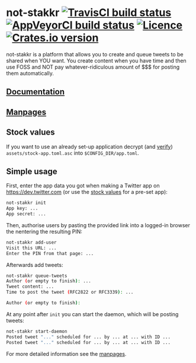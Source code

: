 # not-stakkr [![TravisCI build status](https://travis-ci.org/nabijaczleweli/not-stakkr.svg?branch=master)](https://travis-ci.org/nabijaczleweli/not-stakkr) [![AppVeyorCI build status](https://ci.appveyor.com/api/projects/status/kk34veg25wre0gqe/branch/master?svg=true)](https://ci.appveyor.com/project/nabijaczleweli/not-stakkr/branch/master) [![Licence](https://img.shields.io/badge/license-MIT-blue.svg?style=flat)](LICENSE) [![Crates.io version](http://meritbadge.herokuapp.com/not-stakkr)](https://crates.io/crates/not-stakkr)
not-stakkr is a platform that allows you to create and queue tweets to be shared when YOU want. You create content when you have time and then use FOSS and NOT pay whatever-ridiculous amount of $$$ for posting them automatically.

## [Documentation](https://cdn.rawgit.com/nabijaczleweli/not-stakkr/doc/not_stakkr/index.html)
## [Manpages](https://cdn.rawgit.com/nabijaczleweli/not-stakkr/man/index.html)

## Stock values
If you want to use an already set-up application decrypt (and [verify](https://heybase.io/nabijaczleweli)) `assets/stock-app.toml.asc` into `$CONFIG_DIR/app.toml`.

## Simple usage

First, enter the app data you got when making a Twitter app on https://dev.twitter.com (or use the [stock values](#stock-values) for a pre-set app):

```sh
not-stakkr init
App key: ...
App secret: ...
```

Then, authorise users by pasting the provided link into a logged-in browser the nentering the resulting PIN:

```sh
not-stakkr add-user
Visit this URL: ...
Enter the PIN from that page: ...
```

Afterwards add tweets:

```sh
not-stakkr queue-tweets
Author (or empty to finish): ...
Tweet content: ...
Time to post the tweet (RFC2822 or RFC3339): ...

Author (or empty to finish):
```

At any point after `init` you can start the daemon, which will be posting tweets:

```sh
not-stakkr start-daemon
Posted tweet "..." scheduled for ... by ... at ... with ID ...
Posted tweet "..." scheduled for ... by ... at ... with ID ...
```

For more detailed information see the [manpages](#manpages).
